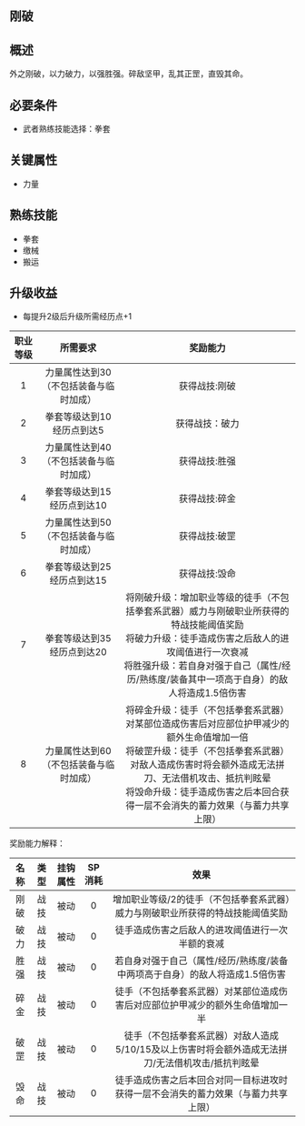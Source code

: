 ## 刚破

## 概述

外之刚破，以力破力，以强胜强。碎敌坚甲，乱其正罡，直毁其命。

## 必要条件

* 武者熟练技能选择：拳套

## 关键属性

* 力量

## 熟练技能

* 拳套
* 缴械
* 搬运

## 升级收益

* 每提升2级后升级所需经历点+1

职业等级|所需要求|奖励能力
:--:|:--:|:--:
1|力量属性达到30（不包括装备与临时加成）|获得战技:刚破
2|拳套等级达到10<br>经历点到达5|获得战技：破力
3|力量属性达到40（不包括装备与临时加成）|获得战技:胜强
4|拳套等级达到15<br>经历点到达10|获得战技:碎金
5|力量属性达到50（不包括装备与临时加成）|获得战技:破罡
6|拳套等级达到25<br>经历点到达15|获得战技:毁命
7|拳套等级达到35<br>经历点到达20|将刚破升级：增加职业等级的徒手（不包括拳套系武器）威力与刚破职业所获得的特战技能阈值奖励<br>将破力升级：徒手造成伤害之后敌人的进攻阈值进行一次衰减<br>将胜强升级：若自身对强于自己（属性/经历/熟练度/装备其中一项高于自身）的敌人将造成1.5倍伤害
8|力量属性达到60（不包括装备与临时加成）|将碎金升级：徒手（不包括拳套系武器）对某部位造成伤害后对应部位护甲减少的额外生命值增加一倍<br>将破罡升级：徒手（不包括拳套系武器）对敌人造成伤害时将会额外造成无法拼刀、无法借机攻击、抵抗判眩晕<br>将毁命升级：徒手造成伤害之后本回合获得一层不会消失的蓄力效果（与蓄力共享上限）

奖励能力解释：

名称|类型|挂钩属性|SP消耗|效果
:--:|:--:|:--:|:--:|:--:
刚破|战技|被动|0|增加职业等级/2的徒手（不包括拳套系武器）威力与刚破职业所获得的特战技能阈值奖励
破力|战技|被动|0|徒手造成伤害之后敌人的进攻阈值进行一次半额的衰减
胜强|战技|被动|0|若自身对强于自己（属性/经历/熟练度/装备中两项高于自身）的敌人将造成1.5倍伤害
碎金|战技|被动|0|徒手（不包括拳套系武器）对某部位造成伤害后对应部位护甲减少的额外生命值增加一半
破罡|战技|被动|0|徒手（不包括拳套系武器）对敌人造成5/10/15及以上伤害时将会额外造成无法拼刀/无法借机攻击/抵抗判眩晕
毁命|战技|被动|0|徒手造成伤害之后本回合对同一目标进攻时获得一层不会消失的蓄力效果（与蓄力共享上限）

